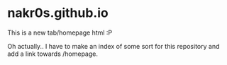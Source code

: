# nakr0s.github.io
This is a new tab/homepage html :P 

Oh actually.. I have to make an index of some sort for this repository and add a link towards /homepage.
